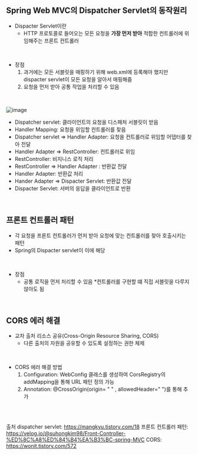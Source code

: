 
## Spring Web MVC의 Dispatcher Servlet의 동작원리
* Dispacter Servlet이란
    * HTTP 프로토콜로 들어오는 모든 요청을 **가장 먼저 받아** 적합한 컨트롤러에 위임해주는 프론트 컨트롤러

<br>

* 장점
    1. 과거에는 모든 서블릿을 매핑하기 위해 web.xml에 등록해야 했지만 dispacter servlet이 모든 요청을 알아서 매핑해줌
    2. 요청을 먼저 받아 공통 작업을 처리할 수 있음

<br>

![image](https://user-images.githubusercontent.com/56907015/178278968-c2ac0326-8685-40fe-81c0-fc576fe1cc5e.png)  
* Dispatcher servlet: 클라이언트의 요청을 디스패처 서블릿이 받음
* Handler Mapping: 요청을 위임할 컨트롤러를 찾음 
* Dispatcher servlet => Handler Adapter: 요청을 컨트롤러로 위임할 어댑터를 찾아 전달
* Handler Adapter => RestController: 컨트롤러로 위임
* RestController: 비지니스 로직 처리 
* RestController => Handler Adapter : 반환값 전달
* Handler Adapter: 반환값 처리
* Hander Adapter => Dispacter Servlet: 반환값 전달
* Dispacter Servlet: 서버의 응답을 클라이언트로 반환

<br>

## 프론트 컨트롤러 패턴
* 각 요청을 프론트 컨트롤러가 먼저 받아 요청에 맞는 컨트롤러를 찾아 호출시키는 패턴
* Spring의 Dispacter servlet이 이에 해당

<br>

* 장점
    * 공통 로직을 먼저 처리할 수 있음
    *컨트롤러를 구현할 떄 직접 서블릿을 다루지 않아도 됨

<br> 

## CORS 에러 해결
* 교차 출처 리소스 공유(Cross-Origin Resource Sharing, CORS)    
    * 다른 출처의 자원을 공유할 수 있도록 설정하는 권한 체제

<br>

* CORS 에러 해결 방법
    1. Configuration: WebConfig 클래스를 생성하여 CorsRegistry의 addMapping을 통해 URL 패턴 정의 가능
    2. Annotation: @CrossOrigin(origin= " " , allowedHeader=" ")를 통해 추가 



<br>
<br>

출처
dispatcher servlet: https://mangkyu.tistory.com/18
프론트 컨트롤러 패턴: https://velog.io/@suhongkim98/Front-Controller-%ED%8C%A8%ED%84%B4%EA%B3%BC-spring-MVC
CORS: https://wonit.tistory.com/572
